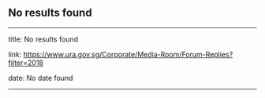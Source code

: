 ## No results found
---
title: No results found

link: https://www.ura.gov.sg/Corporate/Media-Room/Forum-Replies?filter=2018 

date: No date found

---
